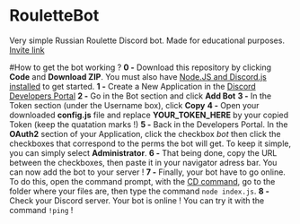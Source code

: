 # RouletteBot
Very simple Russian Roulette Discord bot. Made for educational purposes.<br>
[Invite link](https://discord.com/api/oauth2/authorize?client_id=728248054657974352&permissions=402766934&scope=bot)

#How to get the bot working ?
**0 -** Download this repository by clicking **Code** and **Download ZIP**. You must also have [Node.JS and Discord.js installed](https://discordjs.guide/preparations/) to get started.
**1 -** Create a New Application in the [Discord Developers Portal](https://discord.com/developers/applications)
**2 -** Go in the Bot section and click **Add Bot**
**3 -** In the Token section (under the Username box), click **Copy**
**4 -** Open your downloaded **config.js** file and replace **YOUR_TOKEN_HERE** by your copied Token (keep the quatation marks !)
**5 -** Back in the Developers Portal. In the **OAuth2** section of your Application, click the checkbox *bot* then click the checkboxes that correspond to the perms the bot will get. To keep it simple, you can simply select **Administrator**.
**6 -** That being done, copy the URL between the checkboxes, then paste it in your navigator adress bar. You can now add the bot to your server !
**7 -** Finally, your bot have to go online. To do this, open the command prompt, with the [CD command](https://www.techwalla.com/articles/how-to-use-quotcdquot-command-in-command-prompt-window), go to the folder where your files are, then type the command `node index.js`.
**8 -** Check your Discord server. Your bot is online ! You can try it with the command `!ping` !
